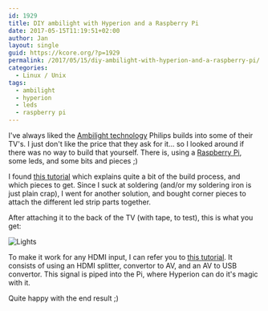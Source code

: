 ```yaml
---
id: 1929
title: DIY ambilight with Hyperion and a Raspberry Pi
date: 2017-05-15T11:19:51+02:00
author: Jan
layout: single
guid: https://kcore.org/?p=1929
permalink: /2017/05/15/diy-ambilight-with-hyperion-and-a-raspberry-pi/
categories:
  - Linux / Unix
tags:
  - ambilight
  - hyperion
  - leds
  - raspberry pi
---
```

I've always liked the [Ambilight technology](https://en.wikipedia.org/wiki/Ambilight) Philips builds into some of their TV's. I just don't like the price that they ask for it... so I looked around if there was no way to build that yourself. There is, using a [Raspberry Pi](https://www.raspberrypi.org/), some leds, and some bits and pieces ;)

I found [this tutorial](http://awesomepi.com/diy-breath-taking-ambilight-for-your-own-tv-raspberry-pi-2-tutorial-part-1/) which explains quite a bit of the build process, and which pieces to get. Since I suck at soldering (and/or my soldering iron is just plain crap), I went for another solution, and bought corner pieces to attach the different led strip parts together.

After attaching it to the back of the TV (with tape, to test), this is what you get:

![Lights](/assets/images/2017/05/IMG_20170501_144742-1024x526.jpg) 

To make it work for any HDMI input, I can refer you to [this tutorial](http://www.instructables.com/id/DIY-Ambilight-with-Hyperion-Works-with-HDMIAV-Sour/). It consists of using an HDMI splitter, convertor to AV, and an AV to USB convertor. This signal is piped into the Pi, where Hyperion can do it's magic with it.

Quite happy with the end result ;)
